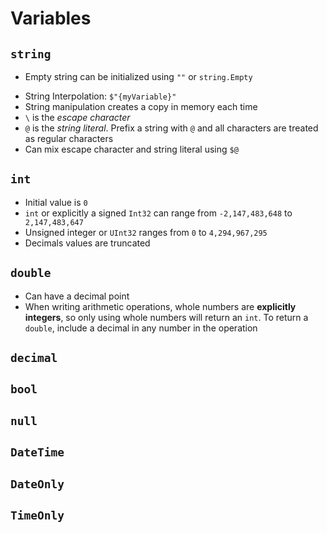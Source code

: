 # Variables
## `string`
* Empty string can be initialized using `""` or `string.Empty`
- String Interpolation: `$"{myVariable}"`
- String manipulation creates a copy in memory each time
- `\` is the *escape character*
- `@` is the *string literal*. Prefix a string with `@` and all characters are treated as regular characters
- Can mix escape character and string literal using `$@`

## `int`
- Initial value is `0`
- `int` or explicitly a signed `Int32` can range from `-2,147,483,648` to` 2,147,483,647`
- Unsigned integer or `UInt32` ranges from `0` to `4,294,967,295`
- Decimals values are truncated

## `double`
- Can have a decimal point
- When writing arithmetic operations, whole numbers are **explicitly integers**, so only using whole numbers will return an `int`. To return a `double`, include a decimal in any number in the operation

## `decimal`


## `bool`


## `null`


## `DateTime`


## `DateOnly`


## `TimeOnly`





